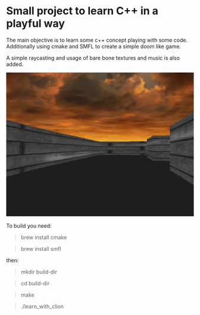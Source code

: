 # Small project to learn C++ in a playful way

The main objective is to learn some c++ concept playing with some code.
Additionally using cmake and SMFL to create a simple doom like game.

A simple raycasting and usage of bare bone textures and music is also added.

![Preview](game-preview.png)


To build you need:

> brew install cmake

> brew install smfl

then:

> mkdir build-dir

> cd build-dir

> make

> ./learn_with_clion